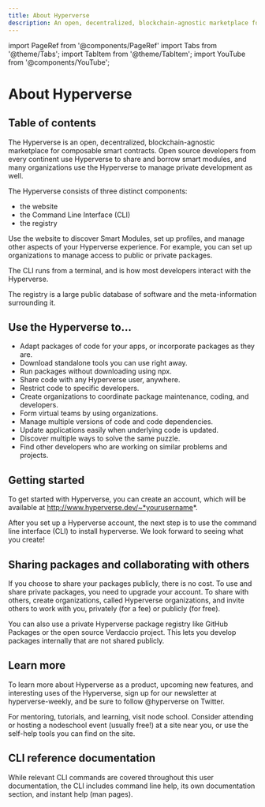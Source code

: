 ```yaml
---
title: About Hyperverse
description: An open, decentralized, blockchain-agnostic marketplace for composable smart contracts
---
```


import PageRef from '@components/PageRef'
import Tabs from '@theme/Tabs';
import TabItem from '@theme/TabItem';
import YouTube from '@components/YouTube';

# About Hyperverse

## Table of contents

The Hyperverse is an open, decentralized, blockchain-agnostic marketplace for composable smart contracts. Open source developers from every continent use Hyperverse to share and borrow smart modules, and many organizations use the Hyperverse to manage private development as well.

The Hyperverse consists of three distinct components:

- the website
- the Command Line Interface (CLI)
- the registry

Use the website to discover Smart Modules, set up profiles, and manage other aspects of your Hyperverse experience. For example, you can set up organizations to manage access to public or private packages.

The CLI runs from a terminal, and is how most developers interact with the Hyperverse.

The registry is a large public database of software and the meta-information surrounding it.

## Use the Hyperverse to...

- Adapt packages of code for your apps, or incorporate packages as they are.
- Download standalone tools you can use right away.
- Run packages without downloading using npx.
- Share code with any Hyperverse user, anywhere.
- Restrict code to specific developers.
- Create organizations to coordinate package maintenance, coding, and developers.
- Form virtual teams by using organizations.
- Manage multiple versions of code and code dependencies.
- Update applications easily when underlying code is updated.
- Discover multiple ways to solve the same puzzle.
- Find other developers who are working on similar problems and projects.

## Getting started

To get started with Hyperverse, you can create an account, which will be available at http://www.hyperverse.dev/~*yourusername*.

After you set up a Hyperverse account, the next step is to use the command line interface (CLI) to install hyperverse. We look forward to seeing what you create!

## Sharing packages and collaborating with others

If you choose to share your packages publicly, there is no cost. To use and share private packages, you need to upgrade your account. To share with others, create organizations, called Hyperverse organizations, and invite others to work with you, privately (for a fee) or publicly (for free).

You can also use a private Hyperverse package registry like GitHub Packages or the open source Verdaccio project. This lets you develop packages internally that are not shared publicly.

## Learn more

To learn more about Hyperverse as a product, upcoming new features, and interesting uses of the Hyperverse, sign up for our newsletter at hyperverse-weekly, and be sure to follow @hyperverse on Twitter.

For mentoring, tutorials, and learning, visit node school. Consider attending or hosting a nodeschool event (usually free!) at a site near you, or use the self-help tools you can find on the site.

## CLI reference documentation

While relevant CLI commands are covered throughout this user documentation, the CLI includes command line help, its own documentation section, and instant help (man pages).
